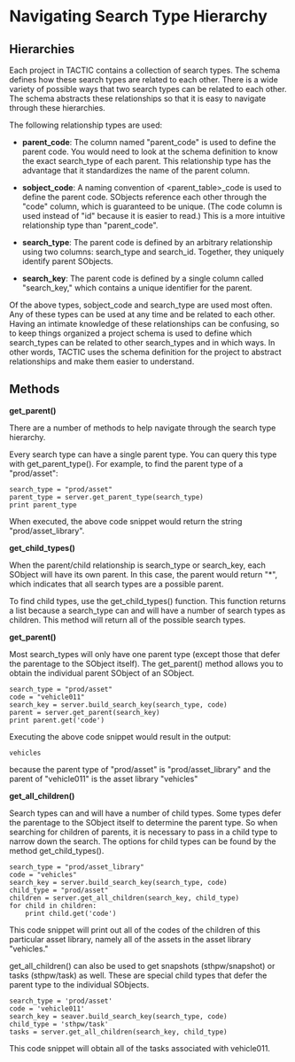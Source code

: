 # Navigating Search Type Hierarchy

## Hierarchies

Each project in TACTIC contains a collection of search types. The schema
defines how these search types are related to each other. There is a
wide variety of possible ways that two search types can be related to
each other. The schema abstracts these relationships so that it is easy
to navigate through these hierarchies.

The following relationship types are used:

-   **parent\_code**: The column named "parent\_code" is used to define the
    parent code. You would need to look at the schema definition to know the
    exact search\_type of each parent. This relationship type has the
    advantage that it standardizes the name of the parent column.

-   **sobject\_code**: A naming convention of &lt;parent\_table&gt;\_code is used to
    define the parent code. SObjects reference each other through the "code"
    column, which is guaranteed to be unique. (The code column is used
    instead of "id" because it is easier to read.) This is a more intuitive
    relationship type than "parent\_code".

-   **search\_type**: The parent code is defined by an arbitrary relationship
    using two columns: search\_type and search\_id. Together, they uniquely
    identify parent SObjects.

-   **search\_key**: The parent code is defined by a single column called
    "search\_key," which contains a unique identifier for the parent.

Of the above types, sobject\_code and search\_type are used most often.
Any of these types can be used at any time and be related to each other.
Having an intimate knowledge of these relationships can be confusing, so
to keep things organized a project schema is used to define which
search\_types can be related to other search\_types and in which ways. In
other words, TACTIC uses the schema definition for the project to
abstract relationships and make them easier to understand.

## Methods

**get\_parent()**

There are a number of methods to help navigate through the search type
hierarchy.

Every search type can have a single parent type. You can query this type
with get\_parent\_type(). For example, to find the parent type of a
"prod/asset":

    search_type = "prod/asset"
    parent_type = server.get_parent_type(search_type)
    print parent_type

When executed, the above code snippet would return the string
"prod/asset\_library".

**get\_child\_types()**

When the parent/child relationship is search\_type or search\_key, each
SObject will have its own parent. In this case, the parent would return
"\*", which indicates that all search types are a possible parent.

To find child types, use the get\_child\_types() function. This function
returns a list because a search\_type can and will have a number of
search types as children. This method will return all of the possible
search types.

**get\_parent()**

Most search\_types will only have one parent type (except those that
defer the parentage to the SObject itself). The get\_parent() method
allows you to obtain the individual parent SObject of an SObject.

    search_type = "prod/asset"
    code = "vehicle011"
    search_key = server.build_search_key(search_type, code)
    parent = server.get_parent(search_key)
    print parent.get('code')

Executing the above code snippet would result in the output:

    vehicles

because the parent type of "prod/asset" is "prod/asset\_library" and the
parent of "vehicle011" is the asset library "vehicles"

**get\_all\_children()**

Search types can and will have a number of child types. Some types defer
the parentage to the SObject itself to determine the parent type. So
when searching for children of parents, it is necessary to pass in a
child type to narrow down the search. The options for child types can be
found by the method get\_child\_types().

    search_type = "prod/asset_library"
    code = "vehicles"
    search_key = server.build_search_key(search_type, code)
    child_type = "prod/asset"
    children = server.get_all_children(search_key, child_type)
    for child in children:
        print child.get('code')

This code snippet will print out all of the codes of the children of
this particular asset library, namely all of the assets in the asset
library "vehicles."

get\_all\_children() can also be used to get snapshots (sthpw/snapshot) or
tasks (sthpw/task) as well. These are special child types that defer the
parent type to the individual SObjects.

    search_type = 'prod/asset'
    code = 'vehicle011'
    search_key = seaver.build_search_key(search_type, code)
    child_type = 'sthpw/task'
    tasks = server.get_all_children(search_key, child_type)

This code snippet will obtain all of the tasks associated with
vehicle011.
